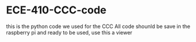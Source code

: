 # ECE-410-CCC-code
this is the python code we used for the CCC
All code shounld be save in the raspberry pi and ready to be used, use this a viewer
